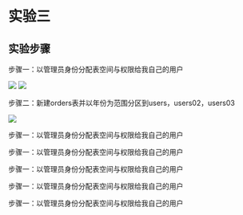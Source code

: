 # 实验三

## 实验步骤

步骤一：以管理员身份分配表空间与权限给我自己的用户

![](./3-1.png'1')
![](./3-2.png'1')

步骤二：新建orders表并以年份为范围分区到users，users02，users03

![](./3-3.png'1')


步骤一：以管理员身份分配表空间与权限给我自己的用户





步骤一：以管理员身份分配表空间与权限给我自己的用户





步骤一：以管理员身份分配表空间与权限给我自己的用户




步骤一：以管理员身份分配表空间与权限给我自己的用户



步骤一：以管理员身份分配表空间与权限给我自己的用户
